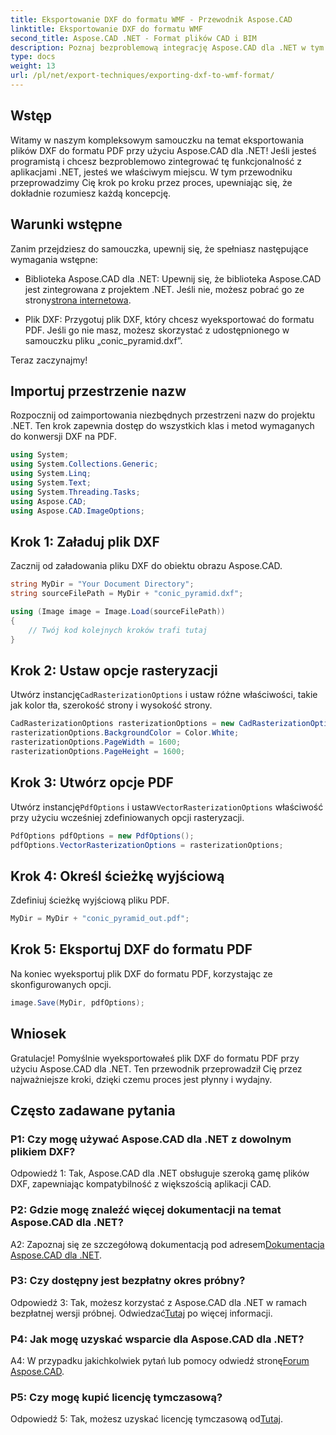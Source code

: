 ```yaml
---
title: Eksportowanie DXF do formatu WMF - Przewodnik Aspose.CAD
linktitle: Eksportowanie DXF do formatu WMF
second_title: Aspose.CAD .NET - Format plików CAD i BIM
description: Poznaj bezproblemową integrację Aspose.CAD dla .NET w tym przewodniku krok po kroku, jak bez wysiłku eksportować pliki DXF do formatu PDF.
type: docs
weight: 13
url: /pl/net/export-techniques/exporting-dxf-to-wmf-format/
---
```

## Wstęp

Witamy w naszym kompleksowym samouczku na temat eksportowania plików DXF do formatu PDF przy użyciu Aspose.CAD dla .NET! Jeśli jesteś programistą i chcesz bezproblemowo zintegrować tę funkcjonalność z aplikacjami .NET, jesteś we właściwym miejscu. W tym przewodniku przeprowadzimy Cię krok po kroku przez proces, upewniając się, że dokładnie rozumiesz każdą koncepcję.

## Warunki wstępne

Zanim przejdziesz do samouczka, upewnij się, że spełniasz następujące wymagania wstępne:

-  Biblioteka Aspose.CAD dla .NET: Upewnij się, że biblioteka Aspose.CAD jest zintegrowana z projektem .NET. Jeśli nie, możesz pobrać go ze strony[strona internetowa](https://releases.aspose.com/cad/net/).

- Plik DXF: Przygotuj plik DXF, który chcesz wyeksportować do formatu PDF. Jeśli go nie masz, możesz skorzystać z udostępnionego w samouczku pliku „conic_pyramid.dxf”.

Teraz zaczynajmy!

## Importuj przestrzenie nazw

Rozpocznij od zaimportowania niezbędnych przestrzeni nazw do projektu .NET. Ten krok zapewnia dostęp do wszystkich klas i metod wymaganych do konwersji DXF na PDF.

```csharp
using System;
using System.Collections.Generic;
using System.Linq;
using System.Text;
using System.Threading.Tasks;
using Aspose.CAD;
using Aspose.CAD.ImageOptions;
```

## Krok 1: Załaduj plik DXF

Zacznij od załadowania pliku DXF do obiektu obrazu Aspose.CAD.

```csharp
string MyDir = "Your Document Directory";
string sourceFilePath = MyDir + "conic_pyramid.dxf";

using (Image image = Image.Load(sourceFilePath))
{
    // Twój kod kolejnych kroków trafi tutaj
}
```

## Krok 2: Ustaw opcje rasteryzacji

 Utwórz instancję`CadRasterizationOptions` i ustaw różne właściwości, takie jak kolor tła, szerokość strony i wysokość strony.

```csharp
CadRasterizationOptions rasterizationOptions = new CadRasterizationOptions();
rasterizationOptions.BackgroundColor = Color.White;
rasterizationOptions.PageWidth = 1600;
rasterizationOptions.PageHeight = 1600;
```

## Krok 3: Utwórz opcje PDF

 Utwórz instancję`PdfOptions` i ustaw`VectorRasterizationOptions` właściwość przy użyciu wcześniej zdefiniowanych opcji rasteryzacji.

```csharp
PdfOptions pdfOptions = new PdfOptions();
pdfOptions.VectorRasterizationOptions = rasterizationOptions;
```

## Krok 4: Określ ścieżkę wyjściową

Zdefiniuj ścieżkę wyjściową pliku PDF.

```csharp
MyDir = MyDir + "conic_pyramid_out.pdf";
```

## Krok 5: Eksportuj DXF do formatu PDF

Na koniec wyeksportuj plik DXF do formatu PDF, korzystając ze skonfigurowanych opcji.

```csharp
image.Save(MyDir, pdfOptions);
```

## Wniosek

Gratulacje! Pomyślnie wyeksportowałeś plik DXF do formatu PDF przy użyciu Aspose.CAD dla .NET. Ten przewodnik przeprowadził Cię przez najważniejsze kroki, dzięki czemu proces jest płynny i wydajny.

## Często zadawane pytania

### P1: Czy mogę używać Aspose.CAD dla .NET z dowolnym plikiem DXF?

Odpowiedź 1: Tak, Aspose.CAD dla .NET obsługuje szeroką gamę plików DXF, zapewniając kompatybilność z większością aplikacji CAD.

### P2: Gdzie mogę znaleźć więcej dokumentacji na temat Aspose.CAD dla .NET?

 A2: Zapoznaj się ze szczegółową dokumentacją pod adresem[Dokumentacja Aspose.CAD dla .NET](https://reference.aspose.com/cad/net/).

### P3: Czy dostępny jest bezpłatny okres próbny?

 Odpowiedź 3: Tak, możesz korzystać z Aspose.CAD dla .NET w ramach bezpłatnej wersji próbnej. Odwiedzać[Tutaj](https://releases.aspose.com/) po więcej informacji.

### P4: Jak mogę uzyskać wsparcie dla Aspose.CAD dla .NET?

A4: W przypadku jakichkolwiek pytań lub pomocy odwiedź stronę[Forum Aspose.CAD](https://forum.aspose.com/c/cad/19).

### P5: Czy mogę kupić licencję tymczasową?

 Odpowiedź 5: Tak, możesz uzyskać licencję tymczasową od[Tutaj](https://purchase.aspose.com/temporary-license/).